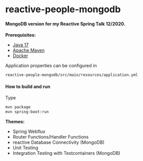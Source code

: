 # reactive-people-mongodb

#### MongoDB version for my Reactive Spring Talk 12/2020.

**Prerequisites:**

* [Java 17](https://openjdk.net/)
* [Apache Maven](https:http://maven.apache.org/)
* [Docker](https://www.docker.com/)

Application properties can be configured in

```bash
reactive-people-mongodb/src/main/resources/application.yml
```

#### How to build and run

Type

```bash
mvn package
mvn spring-boot:run
```

**Themes:**

* Spring Webflux
* Router Functions/Handler Functions
* reactive Database Connectivity (MongoDB)
* Unit Testing
* Integration Testing with Testcontainers (MongoDB)
